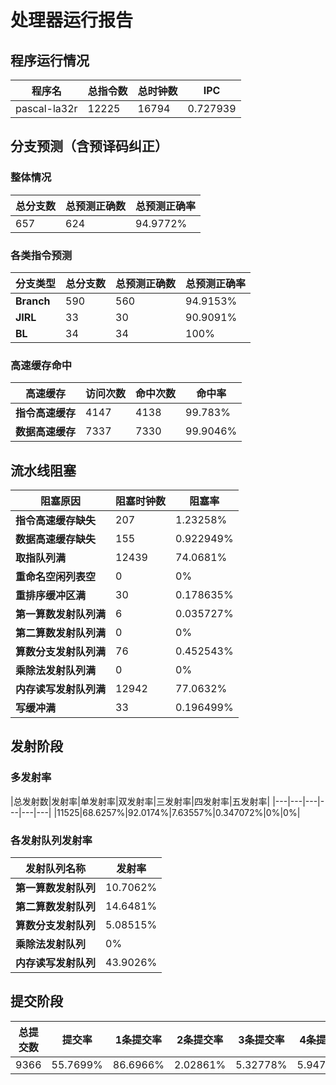 # 处理器运行报告
## 程序运行情况
|程序名|总指令数|总时钟数|IPC|
|---|---|---|---|
|pascal-la32r|12225|16794|0.727939|

## 分支预测（含预译码纠正）
### 整体情况
|总分支数|总预测正确数|总预测正确率|
|---|---|---|
|657|624|94.9772%|

### 各类指令预测
|分支类型|总分支数|总预测正确数|总预测正确率|
|---|---|---|---|
|**Branch**| 590 | 560 | 94.9153%|
|**JIRL**| 33 | 30 | 90.9091%|
|**BL**| 34 | 34 | 100%|

### 高速缓存命中
|高速缓存|访问次数|命中次数|命中率|
|---|---|---|---|
|**指令高速缓存**| 4147 | 4138 | 99.783%|
|**数据高速缓存**| 7337 | 7330 | 99.9046%|
## 流水线阻塞
|阻塞原因|阻塞时钟数|阻塞率|
|---|---|---|
|**指令高速缓存缺失**| 207 | 1.23258%|
|**数据高速缓存缺失**| 155 | 0.922949%|
|**取指队列满**| 12439 | 74.0681%|
|**重命名空闲列表空**|0 | 0%|
|**重排序缓冲区满**|30 | 0.178635%|
|**第一算数发射队列满**|6 | 0.035727%|
|**第二算数发射队列满**|0 | 0%|
|**算数分支发射队列满**|76 | 0.452543%|
|**乘除法发射队列满**|0 | 0%|
|**内存读写发射队列满**|12942 | 77.0632%|
|**写缓冲满**|33 | 0.196499%|

## 发射阶段
### 多发射率
|总发射数|发射率|单发射率|双发射率|三发射率|四发射率|五发射率|
|---|---|---|---|---|---|
|11525|68.6257%|92.0174%|7.63557%|0.347072%|0%|0%|

### 各发射队列发射率
|发射队列名称|发射率|
|---|---|
|**第一算数发射队列**|10.7062%|
|**第二算数发射队列**|14.6481%|
|**算数分支发射队列**|5.08515%|
|**乘除法发射队列**|0%|
|**内存读写发射队列**|43.9026%|

## 提交阶段
|总提交数|提交率|1条提交率|2条提交率|3条提交率|4条提交率|
|---|---|---|---|---|---|
|9366|55.7699%|86.6966%|2.02861%|5.32778%|5.94704%|
